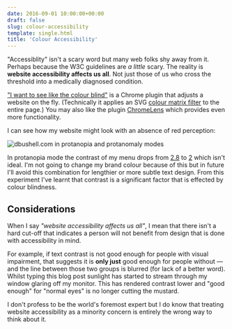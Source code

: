 ```yaml
---
date: 2016-09-01 10:00:00+00:00
draft: false
slug: colour-accessibility
template: single.html
title: 'Colour Accessibility'
---
```


"Accessiblity" isn't a scary word but many web folks shy away from it. Perhaps because the W3C guidelines are *a little* scary. The reality is **website accessibility affects us all**. Not just those of us who cross the threshold into a medically diagnosed condition.

["I want to see like the colour blind"](https://chrome.google.com/webstore/detail/i-want-to-see-like-the-co/jebeedfnielkcjlcokhiobodkjjpbjia) is a Chrome plugin that adjusts a website on the fly. (Technically it applies an SVG [colour matrix filter](https://developer.mozilla.org/en-US/docs/Web/SVG/Element/feColorMatrix) to the entire page.) You may also like the plugin [ChromeLens](http://chromelens.xyz/) which provides even more functionality.

I can see how my website might look with an absence of red perception:

![dbushell.com in protanopia and protanomaly modes](/images/blog/2016/colour-accessibility-dbushell.png)

In protanopia mode the contrast of my menu drops from [2.8](http://leaverou.github.io/contrast-ratio/#white-on-%23ff6680) to [2](http://leaverou.github.io/contrast-ratio/#white-on-%23bdbb7a) which isn't ideal. I'm not going to change my brand colour because of this but in future I'll avoid this combination for lengthier or more subtle text design. From this experiment I've learnt that contrast is a significant factor that is effected by colour blindness.

## Considerations

When I say *"website accessibility affects us all"*, I mean that there isn't a hard cut-off that indicates a person will not benefit from design that is done with accessibility in mind.

For example, if text contrast is not good enough for people with visual impairment, that suggests it is **only just** good enough for people without — and the line between those two groups is blurred (for lack of a better word). Whilst typing this blog post sunlight has started to stream through my window glaring off my monitor. This has rendered contrast lower and "good enough" for "normal eyes" is no longer cutting the mustard.

I don't profess to be the world's foremost expert but I do know that treating website accessibility as a minority concern is entirely the wrong way to think about it.
